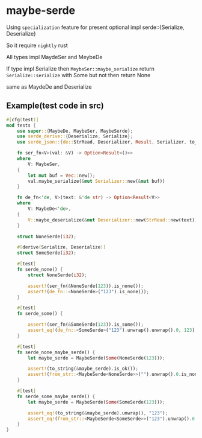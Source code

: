 # maybe-serde

Using `specialization` feature for present optional impl serde::{Serialize, Deserialize}

So it require `nightly` rust

All types impl MaydeSer and MeybeDe

If type impl Serialize then `MeybeSer::maybe_serialize` return `Serialize::serialize` with Some but not then return None

same as MaydeDe and Deserialize

## Example(test code in src)

```rust
#[cfg(test)]
mod tests {
    use super::{MaybeDe, MaybeSer, MaybeSerde};
    use serde_derive::{Deserialize, Serialize};
    use serde_json::{de::StrRead, Deserializer, Result, Serializer, to_string, from_str};

    fn ser_fn<V>(val: &V) -> Option<Result<()>>
    where
        V: MaybeSer,
    {
        let mut buf = Vec::new();
        val.maybe_serialize(&mut Serializer::new(&mut buf))
    }

    fn de_fn<'de, V>(text: &'de str) -> Option<Result<V>>
    where
        V: MaybeDe<'de>,
    {
        V::maybe_deserialize(&mut Deserializer::new(StrRead::new(text)))
    }

    struct NoneSerde(i32);

    #[derive(Serialize, Deserialize)]
    struct SomeSerde(i32);

    #[test]
    fn serde_none() {
        struct NoneSerde(i32);

        assert!(ser_fn(&NoneSerde(123)).is_none());
        assert!(de_fn::<NoneSerde>("123").is_none());
    }

    #[test]
    fn serde_some() {

        assert!(ser_fn(&SomeSerde(123)).is_some());
        assert_eq!(de_fn::<SomeSerde>("123").unwrap().unwrap().0, 123);
    }

    #[test]
    fn serde_none_maybe_serde() {
        let maybe_serde = MaybeSerde(Some(NoneSerde(123)));

        assert!(to_string(&maybe_serde).is_ok());
        assert!(from_str::<MaybeSerde<NoneSerde>>("").unwrap().0.is_none());
    }

    #[test]
    fn serde_some_maybe_serde() {
        let maybe_serde = MaybeSerde(Some(SomeSerde(123)));

        assert_eq!(to_string(&maybe_serde).unwrap(), "123");
        assert_eq!(from_str::<MaybeSerde<SomeSerde>>("123").unwrap().0.unwrap().0, 123);
    }
}
```
